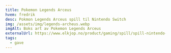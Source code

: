 ```yaml
---
title: Pokemon Legends Arceus
hvem: fredrik
desc: Pokmon Legends Arceus spill til Nintendo Switch
img: /assets/img/legends-archeus.webp
imgAlt: Boks art av Pokemon Legends Arceus
externalUrl: https://www.elkjop.no/product/gaming/spill/spill-nintendo-switch/303142/pokemon-legends-arceus-switch
tags:
  - gave
---
```

